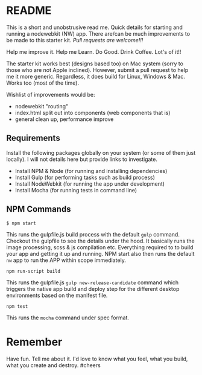 # README

This is a short and unobstrusive read me. Quick details for starting and running a nodewebkit (NW) app. There are/can be much improvements to be made to this starter kit. _Pull requests are welcome!!!_ 

Help me improve it. Help me Learn. Do Good. Drink Coffee. Lot's of it!!

The starter kit works best (designs based too) on Mac system (sorry to those who are not Apple inclined). However, submit a pull request to help me it more generic. Regardless, it does build for Linux, Windows & Mac. Works too (most of the time).

Wishlist of improvements would be: 

- nodewebkit "routing" 
- index.html split out into components (web components that is)
- general clean up, performance improve

## Requirements

Install the following packages globally on your system (or some of them just locally). I will not details here but provide links to investigate. 

- Install NPM & Node (for running and installing dependencies)
- Install Gulp (for performing tasks such as build process)
- Install NodeWebkit (for running the app under development)
- Install Mocha (for running tests in command line)

## NPM Commands

``` 
$ npm start
```

This runs the gulpfile.js build process with the default `gulp` command. Checkout the gulpfile to see the details under the hood. It basically runs the image processing, scss & js compilation etc. Everything required to to build your app and getting it up and running. NPM start also then runs the default `nw` app to run the APP within scope immediately.

```
npm run-script build
```

This runs the gulpfile.js `gulp new-release-candidate` command which triggers the native app build and deploy step for the different desktop environments based on the manifest file. 

```
npm test
```

This runs the `mocha` command under spec format.


# Remember

Have fun. Tell me about it. I'd love to know what you feel, what you build, what you create and destroy. #cheers
